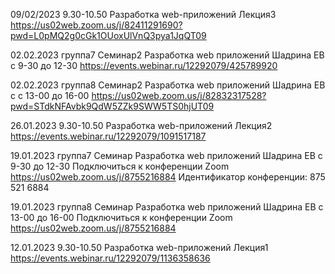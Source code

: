 09/02/2023 9.30-10.50 Разработка web-приложений Лекция3
https://us02web.zoom.us/j/82411291690?pwd=L0pMQ2g0cGk1OUoxUlVnQ3pya1JqQT09


02.02.2023 группа7 Семинар2 Разработка web приложений Шадрина ЕВ с 9-30 до 12-30
https://events.webinar.ru/12292079/425789920

02.02.2023 группа8 Семинар2 Разработка web приложений Шадрина ЕВ с с 13-00 до 16-00
https://us02web.zoom.us/j/82832317528?pwd=STdkNFAvbk9QdW5ZZk9SWW5TS0hjUT09



26.01.2023  9.30-10.50 Разработка web-приложений Лекция2
https://events.webinar.ru/12292079/1091517187

19.01.2023 группа7 Семинар Разработка web приложений Шадрина ЕВ с 9-30 до 12-30
Подключиться к конференции Zoom
https://us02web.zoom.us/j/8755216884
Идентификатор конференции: 875 521 6884

19.01.2023 группа8 Семинар Разработка web приложений Шадрина ЕВ с 13-00 до 16-00
Подключиться к конференции Zoom
https://us02web.zoom.us/j/8755216884


12.01.2023  9.30-10.50 Разработка web-приложений Лекция1 
https://events.webinar.ru/12292079/1136358636


